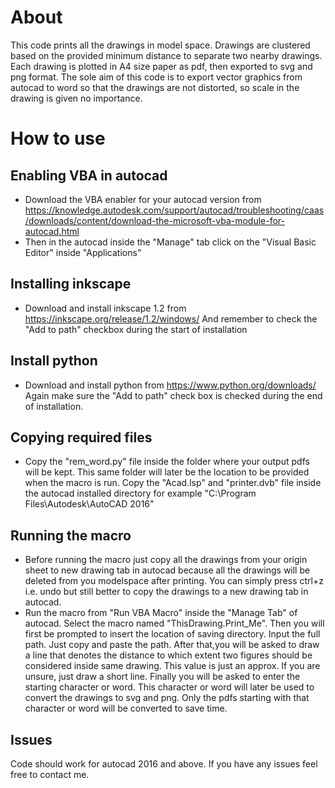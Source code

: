 # About
This code prints all the drawings in model space. Drawings are clustered based on the provided minimum distance to separate two nearby drawings. Each drawing is plotted in A4 size paper as pdf, then exported to svg and png format. The sole aim of this code is to export vector graphics from autocad to word so that the drawings are not distorted, so scale in the drawing is given no importance.

# How to use
## Enabling VBA in autocad
* Download the VBA enabler for your autocad version from https://knowledge.autodesk.com/support/autocad/troubleshooting/caas/downloads/content/download-the-microsoft-vba-module-for-autocad.html
* Then in the autocad inside the "Manage" tab click on the "Visual Basic Editor" inside "Applications"

## Installing inkscape
* Download and install inkscape 1.2 from https://inkscape.org/release/1.2/windows/ And remember to check the "Add to path" checkbox during the start of installation

## Install python
* Download and install python from https://www.python.org/downloads/  Again make sure the "Add to path" check box is checked during the end of installation.

## Copying required files
* Copy the "rem_word.py" file inside the folder where your output pdfs will be kept. This same folder will later be the location to be provided when the macro is run. Copy the "Acad.lsp" and "printer.dvb" file inside the autocad installed directory for example "C:\Program Files\Autodesk\AutoCAD 2016"

## Running the macro
* Before running the macro just copy all the drawings from your origin sheet to new drawing tab in autocad because all the drawings will be deleted from you modelspace after printing. You can simply press ctrl+z i.e. undo but still better to copy the drawings to a new drawing tab in autocad.
* Run the macro from "Run VBA Macro" inside the "Manage Tab" of autocad. Select the macro named "ThisDrawing.Print_Me". Then you will first be prompted to insert the location of saving directory. Input the full path. Just copy and paste the path. After that,you will be asked to draw a line that denotes the distance to which extent two figures should be considered inside same drawing. This value is just an approx. If you are unsure, just draw a short line. Finally you will be asked to enter the starting character or word. This character or word will later be used to convert the drawings to svg and png. Only the pdfs starting with that character or word will be converted to save time.


## Issues
Code should work for autocad 2016 and above. If you have any issues feel free to contact me.



